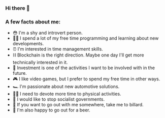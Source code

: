 ### Hi there 👋

### A few facts about me:
- 😳 I'm a shy and introvert person.
- 👨‍💻 I spend a lot of my free time programming and learning about new developments.
- ⏰ I'm interested in time management skills.
- ⛓️ Blockchain is the right direction. Maybe one day I'll get more technically interested in it.
- 🏦 Investment is one of the activities I want to be involved with in the future.
- 🎮 I like video games, but I prefer to spend my free time in other ways.
- 🏎️ I'm passionate about new automotive solutions.
- 🤽‍♂️ I need to devote more time to physical activities.
- 💸 I would like to stop socialist governments.
- 🎱 If you want to go out with me somewhere, take me to billard.
- 🍻 I'm also happy to go out for a beer.

<!--
**coded-bear/coded-bear** is a ✨ _special_ ✨ repository because its `README.md` (this file) appears on your GitHub profile.

Here are some ideas to get you started:

- 🔭 I’m currently working on ...
- 🌱 I’m currently learning ...
- 👯 I’m looking to collaborate on ...
- 🤔 I’m looking for help with ...
- 💬 Ask me about ...
- 📫 How to reach me: ...
- 😄 Pronouns: ...
- ⚡ Fun fact: ...
-->
